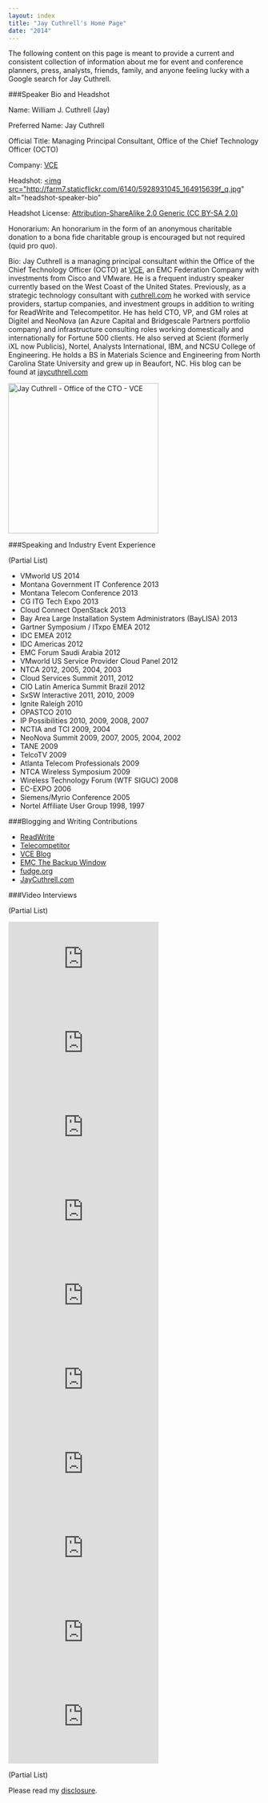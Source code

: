```yaml
---
layout: index
title: "Jay Cuthrell's Home Page"
date: "2014"
---
```


The following content on this page is meant to provide a current and consistent collection of information about me for event and conference planners, press, analysts, friends, family, and anyone feeling lucky with a Google search for Jay Cuthrell.

###Speaker Bio and Headshot

Name: William J. Cuthrell (Jay)

Preferred Name: Jay Cuthrell

Official Title: Managing Principal Consultant, Office of the Chief Technology Officer (OCTO)

Company: [VCE](http://www.vce.com)

Headshot: <a href="http://www.flickr.com/photos/jcuthrell/5928931045/"><img src="http://farm7.staticflickr.com/6140/5928931045_164915639f_q.jpg" alt="headshot-speaker-bio"</a>

Headshot License:  <a href="http://creativecommons.org/licenses/by-sa/2.0/">Attribution-ShareAlike 2.0 Generic (CC BY-SA 2.0)</a>

Honorarium: An honorarium in the form of an anonymous charitable donation to a bona fide charitable group is encouraged but not required (quid pro quo).

Bio: Jay Cuthrell is a managing principal consultant within the Office of the Chief Technology Officer (OCTO) at <a href="http://vce.com">VCE</a>, an EMC Federation Company with investments from Cisco and VMware. He is a frequent industry speaker currently based on the West Coast of the United States. Previously, as a strategic technology consultant with <a href="http://cuthrell.com">cuthrell.com</a> he worked with service providers, startup companies, and investment groups in addition to writing for ReadWrite and Telecompetitor. He has held CTO, VP, and GM roles at Digitel and NeoNova (an Azure Capital and Bridgescale Partners portfolio company) and infrastructure consulting roles working domestically and internationally for Fortune 500 clients. He also served at Scient (formerly iXL now Publicis), Nortel, Analysts International, IBM, and NCSU College of Engineering. He holds a BS in Materials Science and Engineering from North Carolina State University and grew up in Beaufort, NC. His blog can be found at <a href="http://jaycuthrell.com">jaycuthrell.com</a>

<a href="https://www.flickr.com/photos/jcuthrell/8659223487" title="Jay Cuthrell - Office of the CTO - VCE by Jay Cuthrell, on Flickr"><img src="https://farm9.staticflickr.com/8109/8659223487_9270927dbe.jpg" width="300" alt="Jay Cuthrell - Office of the CTO - VCE"></a>


###Speaking and Industry Event Experience

(Partial List)

- VMworld US 2014
- Montana Government IT Conference 2013
- Montana Telecom Conference 2013
- CG ITG Tech Expo 2013
- Cloud Connect OpenStack 2013
- Bay Area Large Installation System Administrators (BayLISA) 2013
- Gartner Symposium / ITxpo EMEA 2012
- IDC EMEA 2012
- IDC Americas 2012
- EMC Forum Saudi Arabia 2012
- VMworld US Service Provider Cloud Panel 2012
- NTCA 2012, 2005, 2004, 2003
- Cloud Services Summit 2011, 2012
- CIO Latin America Summit Brazil 2012
- SxSW Interactive 2011, 2010, 2009
- Ignite Raleigh 2010
- OPASTCO 2010
- IP Possibilities 2010, 2009, 2008, 2007
- NCTIA and TCI 2009, 2004
- NeoNova Summit 2009, 2007, 2005, 2004, 2002
- TANE 2009
- TelcoTV 2009
- Atlanta Telecom Professionals 2009
- NTCA Wireless Symposium 2009
- Wireless Technology Forum (WTF SIGUC) 2008
- EC-EXPO 2006
- Siemens/Myrio Conference 2005
- Nortel Affiliate User Group 1998, 1997

###Blogging and Writing Contributions

- <a href="http://readwrite.com/author/jay-cuthrell">ReadWrite</a>
- <a href="http://www.telecompetitor.com/author/jcuthrell/">Telecompetitor</a>
- <a href="http://blog.vce.com/author/jay.cuthrell/">VCE Blog</a>
- <a href="http://thebackupwindow.emc.com/author/jay_cuthrell/">EMC The Backup Window</a>
- <a href="http://fudge.org">fudge.org</a>
- <a href="http://jaycuthrell.com/blog">JayCuthrell.com</a> 

###Video Interviews

(Partial List)

<iframe width="300" height="168" src="http://www.youtube.com/embed/rwQZ_czEN6g" frameborder="0" allowfullscreen></iframe>

<iframe width="300" height="168" src="http://www.youtube.com/embed/FkoV41C4kzA" frameborder="0" allowfullscreen></iframe>

<iframe width="300" height="168" src="http://www.youtube.com/embed/RUz-9nJn9ak" frameborder="0" allowfullscreen></iframe>

<iframe width="300" height="168" src="http://www.youtube.com/embed/J2vUR53qE4k" frameborder="0" allowfullscreen></iframe>

<iframe width="300" height="168" src="http://www.youtube.com/embed/uM6tftT1Ws4" frameborder="0" allowfullscreen></iframe>

<iframe width="300" height="168" src="http://www.youtube.com/embed/SibtV9pAxWM" frameborder="0" allowfullscreen></iframe>

<iframe width="300" height="168" src="http://www.youtube.com/embed/YddLdU6q9io" frameborder="0" allowfullscreen></iframe>

<iframe width="300" height="168" src="http://www.youtube.com/embed/1wodHvYjlBU" frameborder="0" allowfullscreen></iframe>

<iframe width="300" height="168" src="http://www.youtube.com/embed/Jpjn6mJNBqA" frameborder="0" allowfullscreen></iframe>

<iframe width="300" height="168" src="http://www.youtube.com/embed/YCbAh5hx31U" frameborder="0" allowfullscreen></iframe>

(Partial List)

Please read my <a href="http://fudge.org/disclosure">disclosure</a>.
